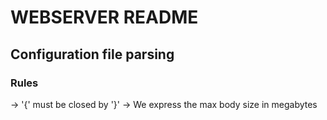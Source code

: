 # WEBSERVER README

## Configuration file parsing

### Rules
-> '{' must be closed by '}'
-> We express the max body size in megabytes
